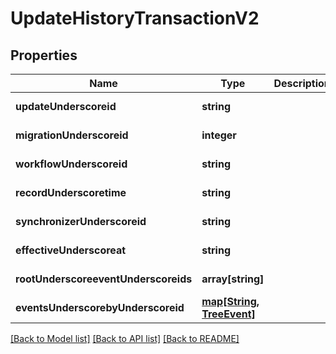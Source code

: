 # UpdateHistoryTransactionV2

## Properties
Name | Type | Description | Notes
------------ | ------------- | ------------- | -------------
**updateUnderscoreid** | **string** |  | [default to null]
**migrationUnderscoreid** | **integer** |  | [default to null]
**workflowUnderscoreid** | **string** |  | [default to null]
**recordUnderscoretime** | **string** |  | [default to null]
**synchronizerUnderscoreid** | **string** |  | [default to null]
**effectiveUnderscoreat** | **string** |  | [default to null]
**rootUnderscoreeventUnderscoreids** | **array[string]** |  | [default to null]
**eventsUnderscorebyUnderscoreid** | [**map[String, TreeEvent]**](TreeEvent.md) |  | [default to null]

[[Back to Model list]](../README.md#documentation-for-models) [[Back to API list]](../README.md#documentation-for-api-endpoints) [[Back to README]](../README.md)


